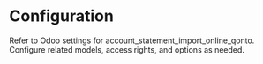 # Configuration

Refer to Odoo settings for account_statement_import_online_qonto. Configure related models, access rights, and options as needed.
